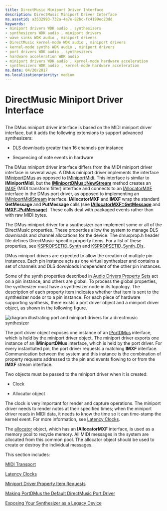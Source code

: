 ```yaml
---
title: DirectMusic Miniport Driver Interface
description: DirectMusic Miniport Driver Interface
ms.assetid: a3532993-732a-4a7e-82bc-fc4199ec23dd
keywords:
- miniport drivers WDK audio , synthesizers
- synthesizers WDK audio , miniport drivers
- wave sinks WDK audio , miniport drivers
- DirectMusic kernel-mode WDK audio , miniport drivers
- kernel-mode synths WDK audio , miniport drivers
- port drivers WDK audio , synthesizers
- hardware acceleration WDK audio
- miniport drivers WDK audio , kernel-mode hardware acceleration
- synthesizers WDK audio , kernel-mode hardware acceleration
ms.date: 04/20/2017
ms.localizationpriority: medium
---
```


# DirectMusic Miniport Driver Interface


## <span id="directmusic_miniport_driver_interface"></span><span id="DIRECTMUSIC_MINIPORT_DRIVER_INTERFACE"></span>


The DMus miniport driver interface is based on the MIDI miniport driver interface, but it adds the following extensions to support advanced synthesizers:

-   DLS downloads greater than 16 channels per instance

-   Sequencing of note events in hardware

The DMus miniport driver interface differs from the MIDI miniport driver interface in several ways. A DMus miniport driver implements the interface [IMiniportDMus](https://msdn.microsoft.com/library/windows/hardware/ff536699) as opposed to [IMiniportMidi](https://msdn.microsoft.com/library/windows/hardware/ff536703). This interface is similar to **IMiniportMidi**, but the [**IMiniportDMus::NewStream**](https://msdn.microsoft.com/library/windows/hardware/ff536701) method creates an [IMXF](https://msdn.microsoft.com/library/windows/hardware/ff536782) (MIDI transform filter) interface and connects to an [IAllocatorMXF](https://msdn.microsoft.com/library/windows/hardware/ff536491) interface in the DMus port driver, as opposed to implementing an [IMiniportMidiStream](https://msdn.microsoft.com/library/windows/hardware/ff536704) interface. **IAllocatorMXF** and **IMXF** wrap the standard **GetMessage** and **PutMessage** calls (see [**IAllocatorMXF::GetMessage**](https://msdn.microsoft.com/library/windows/hardware/ff536494) and [**IMXF::PutMessage**](https://msdn.microsoft.com/library/windows/hardware/ff536791)). These calls deal with packaged events rather than with raw MIDI bytes.

The DMus miniport driver for a synthesizer can implement some or all of the DirectMusic properties. These properties allow the system to manage DLS downloads and channel allocations for the device. The dmusprop.h header file defines DirectMusic-specific property items. For a list of these properties, see [KSPROPSETID\_Synth](https://msdn.microsoft.com/library/windows/hardware/ff537486) and [KSPROPSETID\_Synth\_Dls](https://msdn.microsoft.com/library/windows/hardware/ff537488).

DMus miniport drivers are expected to allow the creation of multiple pin instances. Each pin instance acts as one virtual synthesizer and contains a set of channels and DLS downloads independent of the other pin instances.

Some of the synth properties described in [Audio Drivers Property Sets](https://msdn.microsoft.com/library/windows/hardware/ff536197) act on a pin instance, and others are global. To process the global properties, the synthesizer must have a synthesizer node in its topology. The description of each property item indicates whether that item is sent to the synthesizer node or to a pin instance. For each piece of hardware supporting synthesis, there exists a port driver object and a miniport driver object, as shown in the following figure.

![diagram illustrating port and miniport drivers for a directmusic synthesizer](images/dmkmport.png)

The port driver object exposes one instance of an [IPortDMus](https://msdn.microsoft.com/library/windows/hardware/ff536879) interface, which is held by the miniport driver object. The miniport driver exports one instance of an **IMiniportDMus** interface, which is held by the port driver. For every instantiated pin, the port driver requests a matching **IMXF** interface. Communication between the system and this instance is the combination of property requests addressed to the pin and events flowing to or from the **IMXF** stream interface.

Two objects must be passed to the miniport driver when it is created:

-   Clock

-   Allocator object

The clock is very important for render and capture operations. The miniport driver needs to render notes at their specified times; when the miniport driver reads in MIDI data, it needs to know the time so it can time-stamp the kernel event. For more information, see [Latency Clocks](latency-clocks.md).

The [allocator](allocator.md) object, which has an **IAllocatorMXF** interface, is used as a memory pool to recycle memory. All MIDI messages in the system are allocated from this common pool. The allocator object should be used to create or destroy the individual messages.

This section includes:

[MIDI Transport](midi-transport.md)

[Latency Clocks](latency-clocks.md)

[Miniport Driver Property Item Requests](miniport-driver-property-item-requests.md)

[Making PortDMus the Default DirectMusic Port Driver](making-portdmus-the-default-directmusic-port-driver.md)

[Exposing Your Synthesizer as a Legacy Device](exposing-your-synthesizer-as-a-legacy-device.md)

 

 




